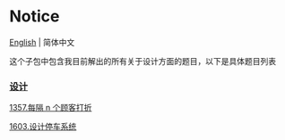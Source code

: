 # Notice
[English](https://github.com/cartoonYu/LeetCodeSolution/blob/master/src/main/java/org/LeetcodeSolution/Design/README.md) | 简体中文

这个子包中包含我目前解出的所有关于设计方面的题目，以下是具体题目列表

### [设计](https://github.com/cartoonYu/LeetCodeSolution/blob/master/src/main/java/org/LeetcodeSolution/Design)
[1357.每隔 n 个顾客打折](https://github.com/cartoonYu/LeetCodeSolution/blob/master/src/main/java/org/LeetcodeSolution/Design/Solution1357.java)

[1603.设计停车系统](https://github.com/cartoonYu/LeetCodeSolution/blob/master/src/main/java/org/LeetcodeSolution/Design/Solution1603.java)